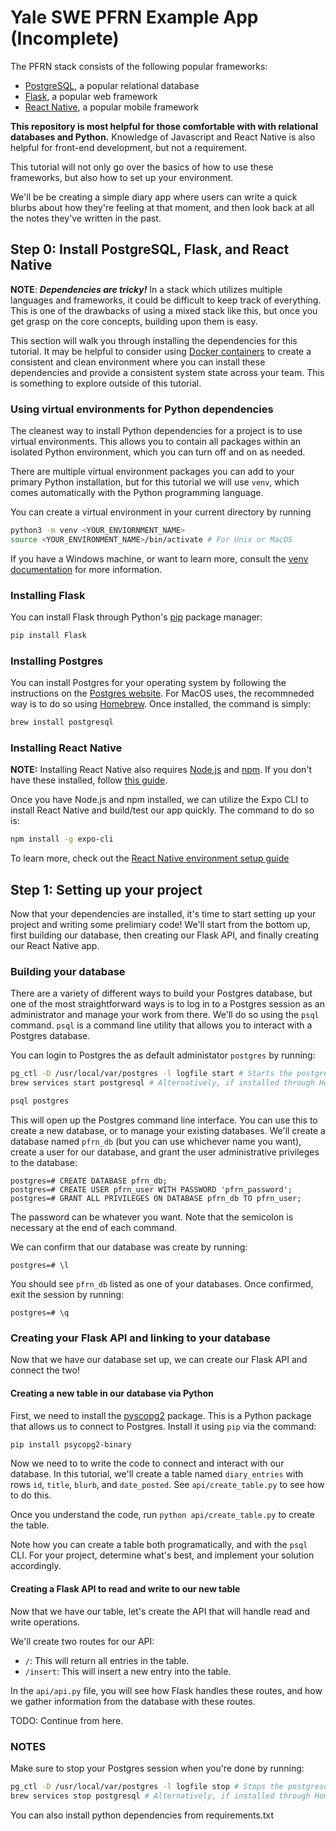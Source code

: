 # Yale SWE PFRN Example App (Incomplete)

The PFRN stack consists of the following popular frameworks:
  - [PostgreSQL](https://www.postgresql.org/), a popular relational database
  - [Flask](https://flask.palletsprojects.com/en/2.0.x/), a popular web framework 
  - [React Native](https://reactnative.dev/), a popular mobile framework

**This repository is most helpful for those comfortable with with relational
databases and Python.** Knowledge of Javascript and React Native is also helpful for front-end development, but not
a requirement.

This tutorial will not only go over the basics of how to use these frameworks, 
but also how to set up your environment.

We'll be be creating a simple diary app where users can write a quick blurbs about how they're feeling at that moment, and then look back at all the notes they've written in the past. 

## Step 0: Install PostgreSQL, Flask, and React Native

**NOTE**: ***Dependencies are tricky!*** In a stack which utilizes multiple languages and frameworks, it could be difficult to keep track of everything. This is one of the drawbacks of using a mixed stack like this, but once you get grasp on the core concepts, building upon them is easy.

This section will walk you through installing the dependencies for this tutorial. It may be helpful to consider using [Docker containers](https://www.docker.com/) to create a consistent and clean environment where you can install these dependencies and provide a consistent system state across your team. This is something to explore outside of this tutorial.

### Using virtual environments for Python dependencies
The cleanest way to install Python dependencies for a project is to use virtual environments. This allows you to contain all packages within an isolated Python environment, which you can turn off and on as needed. 

There are multiple virtual environment packages you can add to your primary Python installation, but for this tutorial we will use `venv`, which comes automatically with the Python programming language. 

You can create a virtual environment in your current directory by running
```bash
python3 -m venv <YOUR_ENVIORNMENT_NAME>
source <YOUR_ENVIRONMENT_NAME>/bin/activate # For Unix or MacOS
```

If you have a Windows machine, or want to learn more, consult the [venv documentation](https://docs.python.org/3/tutorial/venv.html#creating-virtual-environments) for more information.

### Installing Flask

You can install Flask through Python's [pip](https://pip.pypa.io/en/stable/) package manager:
```bash
pip install Flask
```

### Installing Postgres

You can install Postgres for your operating system by following the instructions on the [Postgres website](https://www.postgresql.org/download/). For MacOS uses, the recommneded way is to do so using [Homebrew](https://brew.sh/). Once installed, the command is simply:
```bash
brew install postgresql
```

### Installing React Native

**NOTE:** Installing React Native also requires [Node.js](https://nodejs.org/en/) and [npm](https://www.npmjs.com/). If you don't have these installed, follow [this guide](https://docs.npmjs.com/downloading-and-installing-node-js-and-npm). 

Once you have Node.js and npm installed, we can utilize the Expo CLI to install React Native and build/test our app quickly. The command to do so is:
```bash
npm install -g expo-cli
```

To learn more, check out the [React Native environment setup guide](https://reactnative.dev/docs/environment-setup)

## Step 1: Setting up your project

Now that your dependencies are installed, it's time to start setting up your project and writing some prelimiary code! 
We'll start from the bottom up, first building our database, then creating our Flask API, and finally creating our React Native app.

### Building your database

There are a variety of different ways to build your Postgres database, but one of the most straightforward ways is to log in to a Postgres session as an administrator and manage your work from there. We'll do so using the `psql` command. `psql` is a command line utility that allows you to interact with a Postgres database.

You can login to Postgres the as default administator `postgres` by running:

```bash
pg_ctl -D /usr/local/var/postgres -l logfile start # Starts the postgresql server
brew services start postgresql # Alternatively, if installed through Homebrew.
```

```bash
psql postgres
```

This will open up the Postgres command line interface. You can use this to create a new database, or to manage your existing databases. We'll create a database named `pfrn_db` (but you can use whichever name you want), create a user for our database, and grant the user administrative privileges to the database:
```
postgres=# CREATE DATABASE pfrn_db; 
postgres=# CREATE USER pfrn_user WITH PASSWORD 'pfrn_password';
postgres=# GRANT ALL PRIVILEGES ON DATABASE pfrn_db TO pfrn_user;
```

The password can be whatever you want. Note that the semicolon is necessary at the end of each command.

We can confirm that our database was create by running:
```
postgres=# \l
```

You should see `pfrn_db` listed as one of your databases. Once confirmed, exit the session by running:
```
postgres=# \q
```

### Creating your Flask API and linking to your database

Now that we have our database set up, we can create our Flask API and connect the two! 

#### Creating a new table in our database via Python

First, we need to install the [pyscopg2](https://www.psycopg.org/) package. This is a Python package that allows us to connect to Postgres. Install it using `pip` via the command:
```bash
pip install psycopg2-binary
```

Now we need to to write the code to connect and interact with our database. In this tutorial, we'll create a table named `diary_entries` with rows `id`, `title`, `blurb`, and `date_posted`. See `api/create_table.py` to see how to do this. 

Once you understand the code, run `python api/create_table.py` to create the table.

Note how you can create a table both programatically, and with the `psql` CLI. For your project, determine what's best, and implement your solution accordingly. 


#### Creating a Flask API to read and write to our new table

Now that we have our table, let's create the API that will handle read and write operations. 

We'll create two routes for our API:
 - `/`:  This will return all entries in the table.
 - `/insert`: This will insert a new entry into the table.

In the `api/api.py` file, you will see how Flask handles these routes, and how we gather information from the 
database with these routes. 

TODO: Continue from here.

### NOTES

Make sure to stop your Postgres session when you're done by running:
```bash
pg_ctl -D /usr/local/var/postgres -l logfile stop # Stops the postgresql server
brew services stop postgresql # Alternatively, if installed through Homebrew.
```
You can also install python dependencies from requirements.txt



